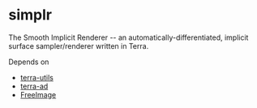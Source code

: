 simplr
======

The Smooth Implicit Renderer -- an automatically-differentiated, implicit surface sampler/renderer written in Terra.

Depends on
 - [terra-utils](https://github.com/dritchie/terra-utils)
 - [terra-ad](https://github.com/dritchie/terra-ad)
 - [FreeImage](http://freeimage.sourceforge.net/)
